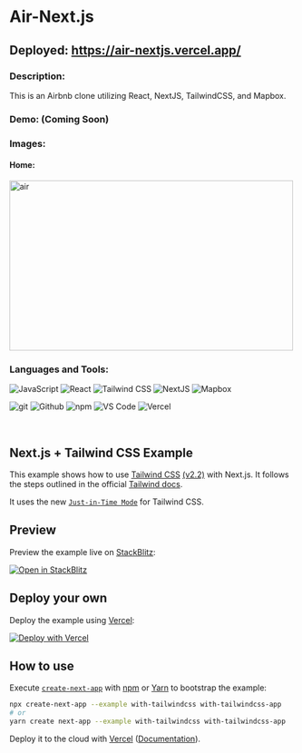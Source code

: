 # Air-Next.js

## Deployed: https://air-nextjs.vercel.app/

### Description:

This is an Airbnb clone utilizing React, NextJS, TailwindCSS, and Mapbox. 

### Demo: (Coming Soon)

### Images: 

#### Home:
<img width="500" height="300" alt="air" src="https://user-images.githubusercontent.com/36944457/130156499-9858b44f-38cf-4a6f-94fa-3919bef86bf8.png">


### Languages and Tools:

![JavaScript](https://img.shields.io/badge/JavaScript-2E3440?style=for-the-badge&logo=javascript)
![React](https://img.shields.io/badge/React-2E3440?style=for-the-badge&logo=react)
![Tailwind CSS](https://img.shields.io/badge/Tailwind%20CSS-2E3440?style=for-the-badge&logo=tailwind%20css)
![NextJS](https://img.shields.io/badge/NextJS-2E3440?style=for-the-badge&logo=next.js)
![Mapbox](https://img.shields.io/badge/mapbox-2E3440?style=for-the-badge&logo=mapbox)

![git](https://img.shields.io/badge/git-2E3440?style=for-the-badge&logo=git)
![Github](https://img.shields.io/badge/GitHub-2E3440?style=for-the-badge&logo=github)
![npm](https://img.shields.io/badge/npm-2E3440?style=for-the-badge&logo=npm)
![VS Code](https://img.shields.io/badge/VS%20Code-2E3440?style=for-the-badge&logo=visual%20studio)
![Vercel](https://img.shields.io/badge/Vercel-2E3440?style=for-the-badge&logo=vercel)

<br />

## Next.js + Tailwind CSS Example

This example shows how to use [Tailwind CSS](https://tailwindcss.com/) [(v2.2)](https://blog.tailwindcss.com/tailwindcss-2-2) with Next.js. It follows the steps outlined in the official [Tailwind docs](https://tailwindcss.com/docs/guides/nextjs).

It uses the new [`Just-in-Time Mode`](https://tailwindcss.com/docs/just-in-time-mode) for Tailwind CSS.

## Preview

Preview the example live on [StackBlitz](http://stackblitz.com/):

[![Open in StackBlitz](https://developer.stackblitz.com/img/open_in_stackblitz.svg)](https://stackblitz.com/github/vercel/next.js/tree/canary/examples/with-tailwindcss)

## Deploy your own

Deploy the example using [Vercel](https://vercel.com?utm_source=github&utm_medium=readme&utm_campaign=next-example):

[![Deploy with Vercel](https://vercel.com/button)](https://vercel.com/new/git/external?repository-url=https://github.com/vercel/next.js/tree/canary/examples/with-tailwindcss&project-name=with-tailwindcss&repository-name=with-tailwindcss)

## How to use

Execute [`create-next-app`](https://github.com/vercel/next.js/tree/canary/packages/create-next-app) with [npm](https://docs.npmjs.com/cli/init) or [Yarn](https://yarnpkg.com/lang/en/docs/cli/create/) to bootstrap the example:

```bash
npx create-next-app --example with-tailwindcss with-tailwindcss-app
# or
yarn create next-app --example with-tailwindcss with-tailwindcss-app
```

Deploy it to the cloud with [Vercel](https://vercel.com/new?utm_source=github&utm_medium=readme&utm_campaign=next-example) ([Documentation](https://nextjs.org/docs/deployment)).
